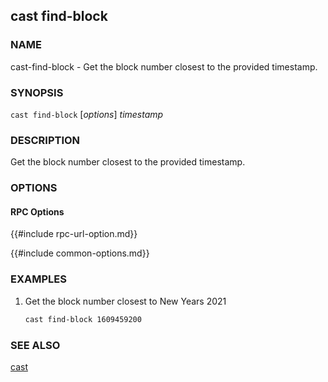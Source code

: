 ## cast find-block

### NAME

cast-find-block - Get the block number closest to the provided timestamp.

### SYNOPSIS

``cast find-block`` [*options*] *timestamp*

### DESCRIPTION

Get the block number closest to the provided timestamp.

### OPTIONS

#### RPC Options

{{#include rpc-url-option.md}}

{{#include common-options.md}}

### EXAMPLES

1. Get the block number closest to New Years 2021
    ```sh
    cast find-block 1609459200
    ```

### SEE ALSO

[cast](./cast.md)

